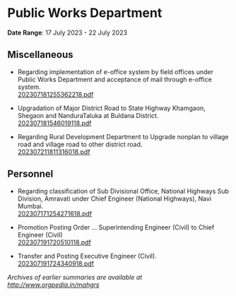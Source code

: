# Public Works Department

**Date Range**: 17 July 2023 - 22 July 2023


## Miscellaneous
- Regarding implementation of e-office system by field offices under Public Works Department and acceptance of mail through e-office system.\
  [202307181255362218.pdf](https://gr.maharashtra.gov.in/Site/Upload/Government%20Resolutions/English/202307181255362218.pdf)

- Upgradation of Major District Road to State Highway Khamgaon, Shegaon and NanduraTaluka at Buldana District.\
  [202307181546019118.pdf](https://gr.maharashtra.gov.in/Site/Upload/Government%20Resolutions/English/202307181546019118.pdf)

- Regarding Rural Development Department to Upgrade nonplan to village road and village road to other district road.\
  [202307211811316018.pdf](https://gr.maharashtra.gov.in/Site/Upload/Government%20Resolutions/English/202307211811316018.pdf)

## Personnel
- Regarding classification of Sub Divisional Office, National Highways Sub Division, Amravati under Chief Engineer (National Highways), Navi Mumbai.\
  [202307171254271618.pdf](https://gr.maharashtra.gov.in/Site/Upload/Government%20Resolutions/English/202307171254271618.pdf)

- Promotion Posting Order ... Superintending Engineer (Civil) to Chief Engineer (Civil)\
  [202307191720510118.pdf](https://gr.maharashtra.gov.in/Site/Upload/Government%20Resolutions/English/202307191720510118.pdf)

- Transfer and Posting Executive Engineer (Civil).\
  [202307191724340918.pdf](https://gr.maharashtra.gov.in/Site/Upload/Government%20Resolutions/English/202307191724340918.pdf)


*Archives of earlier summaries are available at http://www.orgpedia.in/mahgrs*